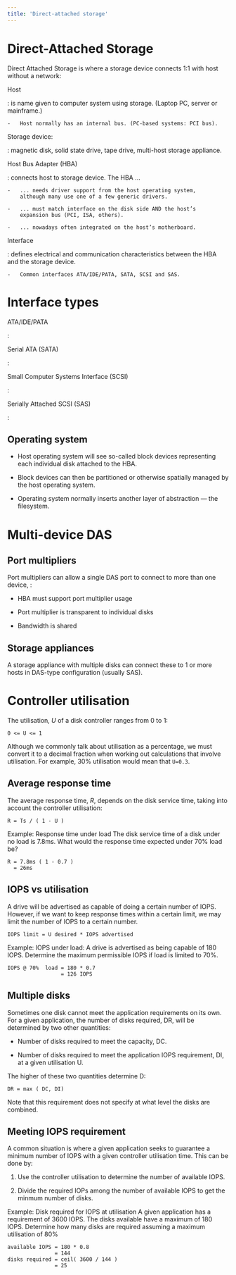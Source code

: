 ```yaml
---
title: 'Direct-attached storage'
---
```


Direct-Attached Storage
=======================

Direct Attached Storage is where a storage device connects 1:1 with host
without a network:

Host

:   is name given to computer system using storage. (Laptop PC, server
    or mainframe.)

    -   Host normally has an internal bus. (PC-based systems: PCI bus).

Storage device:

:   magnetic disk, solid state drive, tape drive, multi-host
    storage appliance.

Host Bus Adapter (HBA)

:   connects host to storage device. The HBA ...

    -   ... needs driver support from the host operating system,
        although many use one of a few generic drivers.

    -   ... must match interface on the disk side AND the host’s
        expansion bus (PCI, ISA, others).

    -   ... nowadays often integrated on the host’s motherboard.

Interface

:   defines electrical and communication characteristics between the HBA
    and the storage device.

    -   Common interfaces ATA/IDE/PATA, SATA, SCSI and SAS.

Interface types
===============

ATA/IDE/PATA

:   

Serial ATA (SATA)

:   

Small Computer Systems Interface (SCSI)

:   

Serially Attached SCSI (SAS)

:   

Operating system
----------------

-   Host operating system will see so-called block devices representing
    each individual disk attached to the HBA.

-   Block devices can then be partitioned or otherwise spatially managed
    by the host operating system.

-   Operating system normally inserts another layer of abstraction —
    the filesystem.

Multi-device DAS
================

Port multipliers
----------------

Port multipliers can allow a single DAS port to connect to more than one
device, :

-   HBA must support port multiplier usage

-   Port multiplier is transparent to individual disks

-   Bandwidth is shared

Storage appliances
------------------

A storage appliance with multiple disks can connect these to 1 or more
hosts in DAS-type configuration (usually SAS).

Controller utilisation
======================

The utilisation, $U$ of a disk controller ranges from 0 to 1:

	0 <= U <= 1

Although we commonly talk about utilisation as a percentage,
we must convert it to a decimal fraction when working out calculations that involve utilisation.
For example, 30% utilisation would mean that `U=0.3`.

Average response time
---------------------

The average response time, $R$, depends on the disk service time, taking
into account the controller utilisation:

	R = Ts / ( 1 - U )

Example: Response time under load
The disk service time of a disk under no load is 7.8ms.
What would the response time expected under 70% load be?

	R = 7.8ms ( 1 - 0.7 )
      = 26ms

IOPS vs utilisation
-------------------

A drive will be advertised as capable of doing a certain number of IOPS.
However, if we want to keep response times within a certain limit, we
may limit the number of IOPS to a certain number.

	IOPS limit = U desired * IOPS advertised

Example: IOPS under load: 
A drive is advertised as being capable of 180 IOPS.
Determine the maximum permissible IOPS if load is limited to 70%.

	IOPS @ 70%  load = 180 * 0.7
	                 = 126 IOPS

Multiple disks
--------------

Sometimes one disk cannot meet the application requirements on its own.
For a given application, the number of disks required, DR, will be
determined by two other quantities:

-   Number of disks required to meet the capacity, DC.

-   Number of disks required to meet the application IOPS requirement,
    DI, at a given utilisation U.

The higher of these two quantities determine D:

	DR = max ( DC, DI) 

Note that this requirement does not specify at what level the disks are combined.

Meeting IOPS requirement
------------------------

A common situation is where a given application seeks to guarantee a
minimum number of IOPS with a given controller utilisation time. This
can be done by:

1.  Use the controller utilisation to determine the number of
    available IOPS.

2.  Divide the required IOPs among the number of available IOPS to get
    the minmum number of disks.

Example: Disk required for IOPS at utilisation
A given application has a requirement of 3600 IOPS.
The disks available have a maximum of 180 IOPS.
Determine how many disks are required assuming a maximum utilisation of 80%

	available IOPS = 180 * 0.8
	               = 144
	disks required = ceil( 3600 / 144 )
	               = 25

